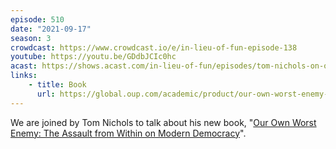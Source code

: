 ```yaml
---
episode: 510
date: "2021-09-17"
season: 3
crowdcast: https://www.crowdcast.io/e/in-lieu-of-fun-episode-138
youtube: https://youtu.be/GDdbJCIc0hc
acast: https://shows.acast.com/in-lieu-of-fun/episodes/tom-nichols-on-our-own-worst-enemy
links:
    - title: Book
      url: https://global.oup.com/academic/product/our-own-worst-enemy-9780197518878
---
```

We are joined by Tom Nichols to talk about his new book, "[Our Own Worst Enemy: The Assault from Within on Modern Democracy][book]".

[book]: https://global.oup.com/academic/product/our-own-worst-enemy-9780197518878
